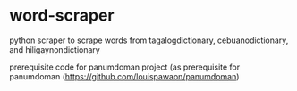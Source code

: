 # word-scraper
python scraper to scrape words from tagalogdictionary, cebuanodictionary, and hiligaynondictionary

prerequisite code for panumdoman project (as prerequisite for panumdoman (https://github.com/louispawaon/panumdoman)
